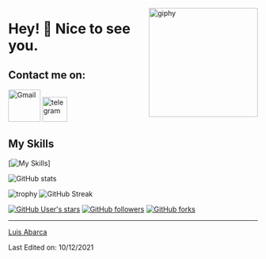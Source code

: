 <!--### Hi there 👋-->
<!--suppress HtmlDeprecatedAttribute -->
[<img align='right' src="https://media.giphy.com/media/M9gbBd9nbDrOTu1Mqx/giphy.gif" width="220" alt="giphy">](https://t.me/laavLibra)



# Hey! 👋 Nice to see you. #

<!--
[<img src="https://img.icons8.com/external-tal-revivo-shadow-tal-revivo/24/000000/external-angular-a-typescript-based-open-source-web-application-framework-logo-shadow-tal-revivo.png"/>]
[<img src="https://cdn.iconscout.com/icon/free/png-256/python-3521655-2945099.png" alt="python" width="100">](https://docs.python.org/3/library/index.html)
[<img src="https://cdn.iconscout.com/icon/free/png-128/java-2038875-1720088.png" alt="java" width="100">](https://docs.oracle.com/en/java/)
[<img src="https://cdn.iconscout.com/icon/free/png-256/kotlin-283155.png" alt="kotlin" width="100">](https://kotlinlang.org/docs/home.html)
[<img src="https://cdn.iconscout.com/icon/free/png-256/android-3521272-2944776.png" alt="android" width="100">](https://developer.android.com/reference)
-->

<!--
[<img src="https://seeklogo.com/images/G/gmail-new-2020-logo-32DBE11BB4-seeklogo.com.png" alt="Gmail" width="65">](mailto:arclaav.adm@gmail.com)
[<img src="https://cdn.iconscout.com/icon/free/png-256/telegram-3-226554.png" alt="telegram" width="50">](https://t.me/laavLibra)
-->
## Contact me on: ##
[<img src="https://img.shields.io/badge/Gmail-D14836?style=for-the-badge&logo=gmail&logoColor=white" alt="Gmail" width="65">](mailto:arclaav.adm@gmail.com)
[<img src="https://img.shields.io/badge/Telegram-2CA5E0?style=for-the-badge&logo=telegram&logoColor=white" alt="telegram" width="50">](https://t.me/laavLibra)

## My Skills ##
[![My Skills](https://skillicons.dev/icons?i=angular,bash,html,css,js,mongodb,mysql,nodejs,ts,vscode,linux,windows&perline=3)]

![GitHub stats](https://github-readme-stats.vercel.app/api?username=TheLuisAbarca&theme=gotham&show_icons=true&count_private=true&hide_title=true&hide_border=true)
<!--
![Top Langs](https://github-readme-stats.vercel.app/api/top-langs/?username=TheLuisAbarca&layout=default&theme=gotham&hide=html&hide_border=true&card_width=330)
-->

![trophy](https://github-profile-trophy.vercel.app/?username=TheLuisAbarca&theme=onestar&no-frame=true&column=3&row=2)
![GitHub Streak](http://github-readme-streak-stats.herokuapp.com?user=TheLuisAbarca&theme=gotham&hide_border=true&date_format=M%20j%5B%2C%20Y%5D)


<!--
[![wakatime](https://wakatime.com/badge/user/APIKEY.svg?style=social)](https://wakatime.com/@APIKEY)
-->
[<img alt="GitHub User's stars" src="https://img.shields.io/github/stars/TheLuisAbarca?affiliations=OWNER%2CCOLLABORATOR%2CORGANIZATION_MEMBER&label=Total%20user%20stars%20in%20all%20repo&logoColor=red&style=social">](https://github.com/TheLuisAbarca?tab=repositories&q=&type=&language=&sort=stargazers)
[<img alt="GitHub followers" src="https://img.shields.io/github/followers/TheLuisAbarca?&logoColor=red&style=social">](https://github.com/TheLuisAbarca?tab=followers)
[<img alt="GitHub forks" src="https://img.shields.io/github/forks/TheLuisAbarca/TranslatorSelenium?logoColor=red&style=social">](https://github.com/TheLuisAbarca/TranslatorSelenium/network/members)

------

[Luis Abarca](https://github.com/TheLuisAbarca)

Last Edited on: 10/12/2021
<!--
**TheLuisAbarca/TheLuisAbarca** is a ✨ _special_ ✨ repository because its `README.md` (this file) appears on your GitHub profile.

Here are some ideas to get you started:

- 🔭 I’m currently working on ...
- 🌱 I’m currently learning ...
- 👯 I’m looking to collaborate on ...
- 🤔 I’m looking for help with ...
- 💬 Ask me about ...
- 📫 How to reach me: ...
- 😄 Pronouns: ...
- ⚡ Fun fact: ...
-->
